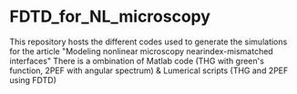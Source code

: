# FDTD_for_NL_microscopy

This repository hosts the different codes used to generate the simulations for the article "Modeling nonlinear microscopy nearindex-mismatched interfaces"
There is a ombination of Matlab code  (THG with green's function, 2PEF with angular spectrum) & Lumerical scripts (THG and 2PEF using FDTD)
